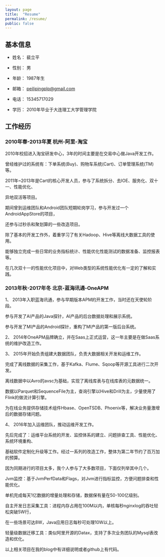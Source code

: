 ```yaml
---
layout: page
title:  "Resume"
permalink: /resume/
public: false
---
```



## 基本信息

* 姓名： 裴立平

* 性别： 男

* 年龄： 1987年生

* 邮箱： peilipingplp@gmail.com

* 电话： 15345717029

* 学历： 2010年毕业于大连理工大学管理学院

## 工作经历

### 2010年春-2013年夏 杭州-阿里-淘宝

2010年校招进入淘宝研发中心，3年的时间主要是在交易中心做Java开发工作。

曾经维护过的系统有：下单系统(Buy)、购物车系统(Cart)、订单管理系统(TM)等。

2011年~2013年是Cart的核心开发人员，参与了系统拆分、去IOE、服务化、双十一、性能优化、

异地双活等项目。

期间曾到运维团队和Android团队短期轮岗学习，参与开发过一个AndroidAppStore的项目，

还参与过秒杀和聚划算的一些改造项目。

除了基本的开发工作外，着重学习了有关Hadoop、Hive等离线大数据工具的使用。

能够独立完成一些日常的业务指标统计、性能优化性能测试的数据准备、监控报表等。

在几次双十一的性能优化项目中，对Web类型的系统性能优化有一定的了解和实践。

### 2013年秋-2017年冬 北京-蓝海讯通-OneAPM

1、 2013年入职蓝海讯通，参与早期版本APM的开发工作，当时还在天使轮阶段。

参与开发了AI产品的Java探针，AI产品的后台数据处理和展示系统。

参与开发了MI产品的Android探针，重构了MI产品的第一版后台系统。

2、 2014年OneAPM品牌确立，并在Saas上正式运营，这一年主要是在做Saas系统的维护改造工作。

3、 2015年开始负责组建大数据团队，负责大数据相关开发和运维工作。

完成了离线数据的采集工作，基于Kafka、Flume、Sqoop等开源工具进行二次开发。

离线数据中以Avro的avsc为基础，实现了离线库表与在线库表的元数据统一。

数据以Parquet和SequenceFile为主，查询引擎以Hive和Drill为主，少量使用了Flink的做流计算引擎。

为在线业务提供存储技术组件Hbase、OpenTSDB、Phoenix等，解决业务量激增后的数据存储问题。

4、 2016年加入运维团队，推动运维开发工作。

先后完成了：运维平台系统的开发、监控体系的建立、问题排查工具、性能优化、系统环境重构、

基础软件定制化升级等工作。经过一系列的改造工作，整体为第二年节约了百万加的预算。

因为同期进行的项目太多，我个人参与了大多数项目，下面仅列举其中几个。

Jvm监控：基于JvmPerfData和Flags，对Jvm进行指标监控，方便问题排查和性能优化。

单机完成每天1亿数据的增量处理和存储，数据保有量在50-100亿级别。

自主开发日志采集工具：进程内存占用在100M以内，单核每秒nginxlog的吞吐轻松突破5W行，

在一些场景可达8W，Java应用日志每秒可处理10W以上。

轻量级数据迁移工具：类似阿里开源的Datax，支持了多次业务团队的Mysql表改造和优化。

以上相关项目在我的blog中有详细说明或者github上有代码。
